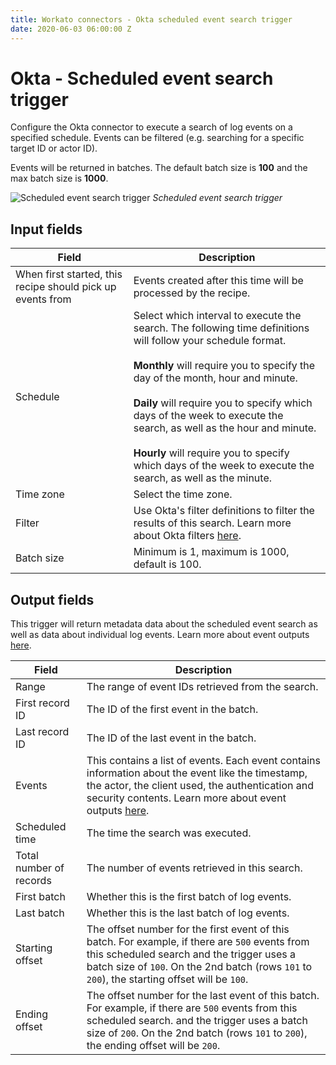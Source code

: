 ```yaml
---
title: Workato connectors - Okta scheduled event search trigger
date: 2020-06-03 06:00:00 Z
---
```


# Okta - Scheduled event search trigger

Configure the Okta connector to execute a search of log events on a specified schedule. Events can be filtered (e.g. searching for a specific target ID or actor ID).

Events will be returned in batches. The default batch size is **100** and the max batch size is **1000**.

![Scheduled event search trigger](~@img/connectors/okta/schedule-event-search-trigger.png)
*Scheduled event search trigger*

## Input fields
| Field          | Description |
| -------------- | ----------- |
| When first started, this recipe should pick up events from | Events created after this time will be processed by the recipe. |
| Schedule | Select which interval to execute the search. The following time definitions will follow your schedule format.<br><br>**Monthly** will require you to specify the day of the month, hour and minute.<br><br>**Daily** will require you to specify which days of the week to execute the search, as well as the hour and minute.<br><br>**Hourly** will require you to specify which days of the week to execute the search, as well as the minute. |
| Time zone | Select the time zone. |
| Filter | Use Okta's filter definitions to filter the results of this search. Learn more about Okta filters [here](https://developer.okta.com/docs/reference/api/system-log/#expression-filter). |
| Batch size | Minimum is 1, maximum is 1000, default is 100. |

## Output fields
This trigger will return metadata data about the scheduled event search as well as data about individual log events. Learn more about event outputs [here](events-output-datatree.md).

| Field           | Description |
| --------------- | ----------- |
| Range           | The range of event IDs retrieved from the search.      |
| First record ID | The ID of the first event in the batch.                |
| Last record ID  | The ID of the last event in the batch.                 |
| Events | This contains a list of events. Each event contains information about the event like the timestamp, the actor, the client used, the authentication and security contents. Learn more about event outputs [here](events-output-datatree.md). |
| Scheduled time  | The time the search was executed.                      |
| Total number of records | The number of events retrieved in this search. |
| First batch     | Whether this is the first batch of log events.         |
| Last batch      | Whether this is the last batch of log events.          |
| Starting offset | The offset number for the first event of this batch. For example, if there are `500` events from this scheduled search and the trigger uses a batch size of `100`. On the 2nd batch (rows `101` to `200`), the starting offset will be `100`. |
| Ending offset   | The offset number for the last event of this batch. For example, if there are `500` events from this scheduled search. and the trigger uses a batch size of `200`. On the 2nd batch (rows `101` to `200`), the ending offset will be `200`. |
